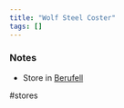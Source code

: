 ```yaml
---
title: "Wolf Steel Coster"
tags: []
---
```


### Notes

- Store in [Berufell](content/Places/Berufell.md)

#stores 